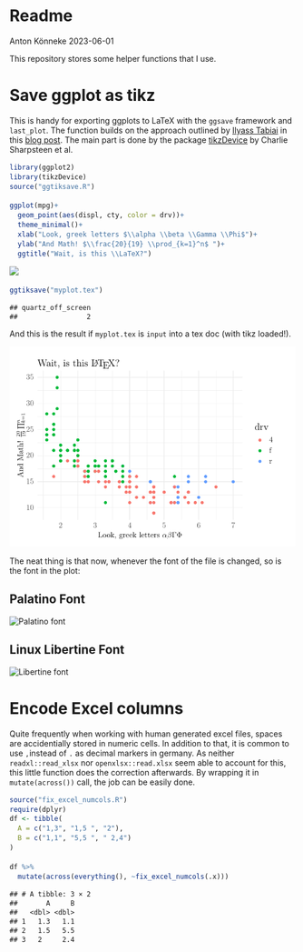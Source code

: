 Readme
================
Anton Könneke
2023-06-01

This repository stores some helper functions that I use.

# Save ggplot as tikz

This is handy for exporting ggplots to LaTeX with the `ggsave` framework
and `last_plot`. The function builds on the approach outlined by [Ilyass
Tabiai](https://github.com/ilyasst) in this [blog
post](http://iltabiai.github.io/tips/latex/2015/09/15/latex-tikzdevice-r.html).
The main part is done by the package
[tikzDevice](https://github.com/daqana/tikzDevice) by Charlie Sharpsteen
et al.

``` r
library(ggplot2)
library(tikzDevice)
source("ggtiksave.R")

ggplot(mpg)+
  geom_point(aes(displ, cty, color = drv))+
  theme_minimal()+
  xlab("Look, greek letters $\\alpha \\beta \\Gamma \\Phi$")+
  ylab("And Math! $\\frac{20}{19} \\prod_{k=1}^n$ ")+
  ggtitle("Wait, is this \\LaTeX?")
```

![](Readme_files/figure-gfm/unnamed-chunk-1-1.png)<!-- -->

``` r
ggtiksave("myplot.tex")
```

    ## quartz_off_screen 
    ##                 2

And this is the result if `myplot.tex` is `input` into a tex doc (with
tikz loaded!).

![Latin Modern](latex_screenshot.png)

The neat thing is that now, whenever the font of the file is changed, so
is the font in the plot:

## Palatino Font

![Palatino font](font1.png)

## Linux Libertine Font

![Libertine font](font2.png)

# Encode Excel columns

Quite frequently when working with human generated excel files, spaces
are accidentially stored in numeric cells. In addition to that, it is
common to use `,`instead of `.` as decimal markers in germany. As
neither `readxl::read_xlsx` nor `openxlsx::read.xlsx` seem able to
account for this, this little function does the correction afterwards.
By wrapping it in `mutate(across())` call, the job can be easily done.

``` r
source("fix_excel_numcols.R")
require(dplyr)
df <- tibble(
  A = c("1,3", "1,5 ", "2"),
  B = c("1,1", "5,5 ", " 2,4")
)

df %>% 
  mutate(across(everything(), ~fix_excel_numcols(.x)))
```

    ## # A tibble: 3 × 2
    ##       A     B
    ##   <dbl> <dbl>
    ## 1   1.3   1.1
    ## 2   1.5   5.5
    ## 3   2     2.4
